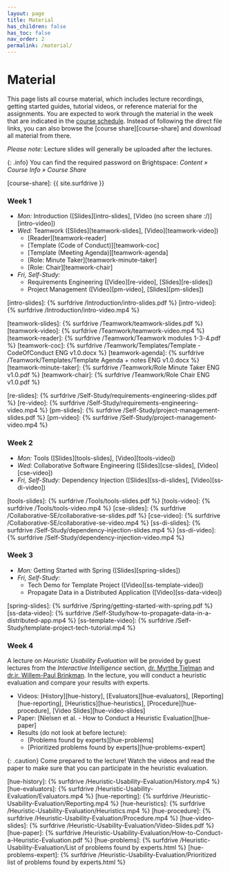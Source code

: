 ```yaml
---
layout: page
title: Material
has_children: false
has_toc: false
nav_order: 2
permalink: /material/
---
```


# Material

This page lists all course material, which includes lecture recordings, getting started guides, tutorial videos, or reference material for the assignments.
You are expected to work through the material in the week that are indicated in the [course schedule]({{site.baseurl}}/course_info/schedule/).
Instead of following the direct file links, you can also browse the [course share][course-share] and download all material from there.

*Please note:* Lecture slides will generally be uploaded after the lectures.

{: .info}
You can find the required password on Brightspace: *Content » Course Info » Course Share*



[course-share]: {{ site.surfdrive }}


### Week 1

- *Mon:* Introduction ([Slides][intro-slides], [Video (no screen share :/)][intro-video])
- *Wed:* Teamwork ([Slides][teamwork-slides], [Video][teamwork-video])
    - [Reader][teamwork-reader]
    - [Template (Code of Conduct)][teamwork-coc]
    - [Template (Meeting Agenda)][teamwork-agenda]
    - [Role: Minute Taker][teamwork-minute-taker]
    - [Role: Chair][teamwork-chair]
- *Fri, Self-Study:*
    - Requirements Engineering ([Video][re-video], [Slides][re-slides])
    - Project Management ([Video][pm-video], [Slides][pm-slides])

[intro-slides]: {% surfdrive /Introduction/intro-slides.pdf %}
[intro-video]: {% surfdrive /Introduction/intro-video.mp4 %}

[teamwork-slides]: {% surfdrive /Teamwork/teamwork-slides.pdf %}
[teamwork-video]: {% surfdrive /Teamwork/teamwork-video.mp4 %}
[teamwork-reader]: {% surfdrive /Teamwork/Teamwork modules 1-3-4.pdf %}
[teamwork-coc]: {% surfdrive /Teamwork/Templates/Template - CodeOfConduct ENG v1.0.docx %}
[teamwork-agenda]: {% surfdrive /Teamwork/Templates/Template Agenda + notes ENG v1.0.docx %}
[teamwork-minute-taker]: {% surfdrive /Teamwork/Role Minute Taker ENG v1.0.pdf %}
[teamwork-chair]: {% surfdrive /Teamwork/Role Chair ENG v1.0.pdf %}

[re-slides]: {% surfdrive /Self-Study/requirements-engineering-slides.pdf %}
[re-video]: {% surfdrive /Self-Study/requirements-engineering-video.mp4 %}
[pm-slides]: {% surfdrive /Self-Study/project-management-slides.pdf %}
[pm-video]: {% surfdrive /Self-Study/project-management-video.mp4 %}

### Week 2

- *Mon:* Tools ([Slides][tools-slides], [Video][tools-video])
- *Wed:* Collaborative Software Engineering ([Slides][cse-slides], [Video][cse-video])
- *Fri, Self-Study:* Dependency Injection ([Slides][ss-di-slides], [Video][ss-di-video])

[tools-slides]: {% surfdrive /Tools/tools-slides.pdf %}
[tools-video]: {% surfdrive /Tools/tools-video.mp4 %}
[cse-slides]: {% surfdrive /Collaborative-SE/collaborative-se-slides.pdf %}
[cse-video]: {% surfdrive /Collaborative-SE/collaborative-se-video.mp4 %}
[ss-di-slides]: {% surfdrive /Self-Study/dependency-injection-slides.mp4 %}
[ss-di-video]: {% surfdrive /Self-Study/dependency-injection-video.mp4 %}

### Week 3

- *Mon:* Getting Started with Spring ([Slides][spring-slides])
- *Fri, Self-Study:*
    - Tech Demo for Template Project ([Video][ss-template-video])
    - Propagate Data in a Distributed Application ([Video][ss-data-video])

[spring-slides]: {% surfdrive /Spring/getting-started-with-spring.pdf %}
[ss-data-video]: {% surfdrive /Self-Study/how-to-propagate-data-in-a-distributed-app.mp4 %}
[ss-template-video]: {% surfdrive /Self-Study/template-project-tech-tutorial.mp4 %}



### Week 4

A lecture on *Heuristic Usability Evaluation* will be provided by guest lectures from the *Interactive Intelligence* section, [dr. Myrthe Tielman](http://ii.tudelft.nl/~myrthe/) and [dr.ir. Willem-Paul Brinkman](https://ii.tudelft.nl/willem-paul/index.php/node/1).
In the lecture, you will conduct a heuristic evaluation and compare your results with experts.

- Videos: [History][hue-history], [Evaluators][hue-evaluators], [Reporting][hue-reporting], [Heuristics][hue-heuristics], [Procedure][hue-procedure], [Video Slides][hue-video-slides]
- Paper: [Nielsen et al. - How to Conduct a Heuristic Evaluation][hue-paper]
- Results (do not look at before lecture):
    - [Problems found by experts][hue-problems]
    - [Prioritized problems found by experts][hue-problems-expert]

{: .caution}
Come prepared to the lecture! Watch the videos and read the paper to make sure that you can participate in the heuristic evaluation.



[hue-history]: {% surfdrive /Heuristic-Usability-Evaluation/History.mp4 %}
[hue-evaluators]: {% surfdrive /Heuristic-Usability-Evaluation/Evaluators.mp4 %}
[hue-reporting]: {% surfdrive /Heuristic-Usability-Evaluation/Reporting.mp4 %}
[hue-heuristics]: {% surfdrive /Heuristic-Usability-Evaluation/Heuristics.mp4 %}
[hue-procedure]: {% surfdrive /Heuristic-Usability-Evaluation/Procedure.mp4 %}
[hue-video-slides]: {% surfdrive /Heuristic-Usability-Evaluation/Video-Slides.pdf %}
[hue-paper]: {% surfdrive /Heuristic-Usability-Evaluation/How-to-Conduct-a-Heuristic-Evaluation.pdf %}
[hue-problems]: {% surfdrive /Heuristic-Usability-Evaluation/List of problems found by experts.html %}
[hue-problems-expert]: {% surfdrive /Heuristic-Usability-Evaluation/Prioritized list of problems found by experts.html %}

